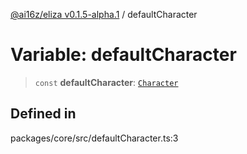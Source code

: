 [@ai16z/eliza v0.1.5-alpha.1](../index.md) / defaultCharacter

# Variable: defaultCharacter

> `const` **defaultCharacter**: [`Character`](../type-aliases/Character.md)

## Defined in

packages/core/src/defaultCharacter.ts:3
